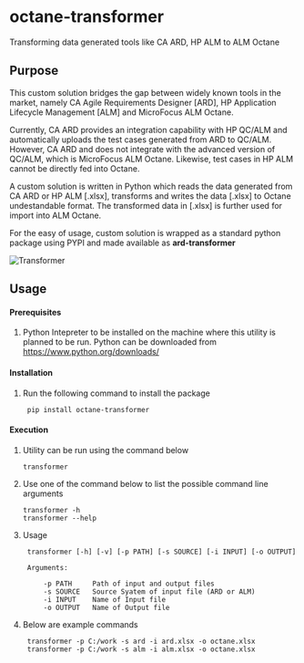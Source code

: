 # octane-transformer
Transforming data generated tools like CA ARD, HP ALM to ALM Octane

## Purpose
This custom solution bridges the gap between widely known tools in the market, namely CA Agile Requirements Designer [ARD], HP Application Lifecycle Management [ALM] and MicroFocus ALM Octane.

Currently, CA ARD provides an integration capability with HP QC/ALM and automatically uploads the test cases generated from ARD to QC/ALM. However, CA ARD and does not integrate with the advanced version of QC/ALM, which is MicroFocus ALM Octane. Likewise, test cases in HP ALM cannot be directly fed into Octane. 

A custom solution is written in Python which reads the data generated from CA ARD or HP ALM [.xlsx], transforms and writes the data [.xlsx] to Octane undestandable format. The transformed data in [.xlsx] is further used for import into ALM Octane.

For the easy of usage, custom solution is wrapped as a standard python package using PYPI and made available as **ard-transformer**   

![Transformer](https://upload.wikimedia.org/wikipedia/commons/d/d3/Octane-transformer.jpg)


## Usage

#### Prerequisites
1. Python Intepreter to be installed on the machine where this utility is planned to be run. Python can be downloaded from https://www.python.org/downloads/

#### Installation
1. Run the following command to install the package
    
        pip install octane-transformer

#### Execution
1. Utility can be run using the command below

       transformer

2. Use one of the command below to list the possible command line arguments

       transformer -h
       transformer --help

3. Usage 
    
        transformer [-h] [-v] [-p PATH] [-s SOURCE] [-i INPUT] [-o OUTPUT]
   
        Arguments:

            -p PATH     Path of input and output files
            -s SOURCE   Source Syatem of input file (ARD or ALM)
            -i INPUT    Name of Input file
            -o OUTPUT   Name of Output file
          
3. Below are example commands

        transformer -p C:/work -s ard -i ard.xlsx -o octane.xlsx
        transformer -p C:/work -s alm -i alm.xlsx -o octane.xlsx
    
 
